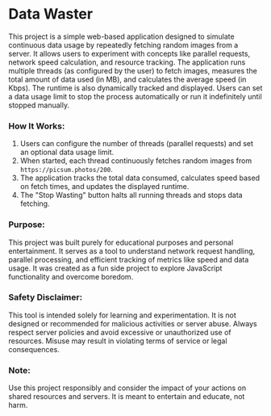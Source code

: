 # Data Waster

This project is a simple web-based application designed to simulate continuous data usage by repeatedly fetching random images from a server. It allows users to experiment with concepts like parallel requests, network speed calculation, and resource tracking. The application runs multiple threads (as configured by the user) to fetch images, measures the total amount of data used (in MB), and calculates the average speed (in Kbps). The runtime is also dynamically tracked and displayed. Users can set a data usage limit to stop the process automatically or run it indefinitely until stopped manually.

### How It Works:
1. Users can configure the number of threads (parallel requests) and set an optional data usage limit.
2. When started, each thread continuously fetches random images from `https://picsum.photos/200`.
3. The application tracks the total data consumed, calculates speed based on fetch times, and updates the displayed runtime.
4. The "Stop Wasting" button halts all running threads and stops data fetching.

### Purpose:
This project was built purely for educational purposes and personal entertainment. It serves as a tool to understand network request handling, parallel processing, and efficient tracking of metrics like speed and data usage. It was created as a fun side project to explore JavaScript functionality and overcome boredom.

### Safety Disclaimer:
This tool is intended solely for learning and experimentation. It is not designed or recommended for malicious activities or server abuse. Always respect server policies and avoid excessive or unauthorized use of resources. Misuse may result in violating terms of service or legal consequences.

### Note:
Use this project responsibly and consider the impact of your actions on shared resources and servers. It is meant to entertain and educate, not harm.
